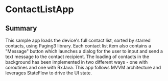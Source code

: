 # ContactListApp

## Summary

This sample app loads the device's full contact list, sorted by starred contacts, using Paging3 library. Each contact list item also contains a "Message" button which launches a dialog for the user to input and send a text message to the contact recipient. The loading of contacts in the background has been implemented in two different ways - one with coroutines and one with RxJava. This app follows MVVM architecture and leverages StateFlow to drive the UI state.
